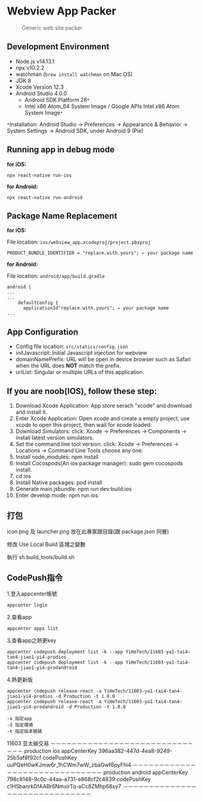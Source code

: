 # Webview App Packer

> Generic web site packer

## Development Environment

- Node.js v14.13.1
- npx v10.2.2
- watchman (`brew install watchman` on Mac OS)
- JDK 8
- Xcode Version 12.3
- Android Studio 4.0.0
  - Android SDK Platform 28`*`
  - Intel x86 Atom_64 System Image / Google APIs Intel x86 Atom System Image`*`

`*`Installation: Android Studio → Preferences → Appearance & Behavior → System Settings → Android SDK, under Android 9 (Pie)

## Running app in debug mode

**for iOS:**

`npx react-native run-ios`

**for Android:**

`npx react-native run-android`

## Package Name Replacement

**for iOS:**

File location: `ios/webview_app.xcodeproj/project.pbxproj`

```
PRODUCT_BUNDLE_IDENTIFIER = "replace.with.yours"; ← your package name
```

**for Android:**

File location: `android/app/build.gradle`

```
android {
...
...
    defaultConfig {
      applicationId"replace.with.yours"; ← your package name
...
```

## App Configuration

- Config file location: `src/statics/config.json`
- initJavascript: Initial Javascript injection for webview
- domainNamePrefix: URL will be open in device browser such as Safari when the URL does **NOT** match the prefix.
- urlList: Singular or multiple URLs of this application.

## If you are noob(IOS), follow these step:

1. Download Xcode Application: App store serach "xcode" and download and install it.
2. Enter Xcode Application: Open xcode and create a empty project, use xcode to open this project, then wait for xcode loaded.
3. Download Simulators: click: Xcode -> Preferences -> Components -> install latest version simulators.
4. Set the command line tool version: click: Xcode -> Preferences -> Locations -> Command Line Tools choose any one.
5. Install node_modules: npm install
6. Install Cocospods(An ios package manager): sudo gem cocospods install.
7. cd ios
8. Install Native packages: pod install
9. Generate main.jsbundle: npm run dev:build:ios
10. Enter develop mode: npm run ios

## 打包

icon.png 及 launcher.png 放在此專案跟目錄(跟 package.json 同層)


修改 Use Local Build 區塊之變數


執行 sh build_tools/build.sh

## CodePush指令

1.登入appcenter帳號
```
appcenter login
```
2.查看app
```
appcenter apps list
```
3.查看app之熱更key
```
appcenter codepush deployment list -k --app YiHeTech/11603-ya1-tai4-tan4-jiao1-yi4-prodios
appcenter codepush deployment list -k --app YiHeTech/11603-ya1-tai4-tan4-jiao1-yi4-prodandroid
```
4.熱更新版
```
appcenter codepush release-react -a YiHeTech/11603-ya1-tai4-tan4-jiao1-yi4-prodios -d Production -t 1.0.0
appcenter codepush release-react -a YiHeTech/11603-ya1-tai4-tan4-jiao1-yi4-prodandroid -d Production -t 1.0.0

-a 指定app
-d 指定環境
-t 指定版本號碼
```

11603
亚太碳交易
－－－－－－－－－－－－－－－－－－－－－－－－－－－－－－
production
ios
appCenterKey
396aa382-447d-4ea8-9249-25b5af8f92cf
codePushKey
uuPQeH0wKJmw6r_1hCWm7wW_zbaGwf6pyFhi4
－－－－－－－－－－－－－－－－－－－－－－－－－－－－－－
production
android
appCenterKey
798c8148-9c0c-44aa-a731-e868cf2c4839
codePushKey
c1HSbanrkDfAABr6NmxirTq-aCc8ZMhp68sy7
－－－－－－－－－－－－－－－－－－－－－－－－－－－－－－

